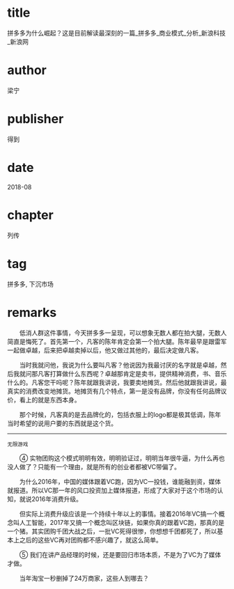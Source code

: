 # title
拼多多为什么崛起？这是目前解读最深刻的一篇_拼多多_商业模式_分析_新浪科技_新浪网

# author
梁宁

# publisher
得到

# date
2018-08

# chapter
列传

# tag
拼多多, 下沉市场

# remarks
　　低消人群这件事情，今天拼多多一呈现，可以想象无数人都在拍大腿，无数人简直是悔死了。首先第一个，凡客的陈年肯定会第一个拍大腿。陈年最早是跟雷军一起做卓越，后来把卓越卖掉以后，他又做过其他的，最后决定做凡客。

　　当时我就问他，我说为什么要叫凡客？他说因为我最讨厌的名字就是卓越，然后我就问那凡客打算做什么东西呢？卓越那肯定是卖书，提供精神消费，书、音乐什么的。凡客您干吗呢？陈年就跟我讲说，我要卖地摊货。然后他就跟我讲说，最真实的消费改变地摊货。地摊货有几个特点，第一是没有品牌，你没有任何品牌议价，看上的就是东西本身。

　　那个时候，凡客真的是去品牌化的，包括衣服上的logo都是极其低调，陈年当时希望的说用户要的东西就是这个货。

---

`无限游戏`

　　④ 实物团购这个模式明明有效，明明验证过，明明当年很牛逼，为什么再也没人做了？只能有一个理由，就是所有的创业者都被VC带偏了。

　　为什么2016年，中国的媒体跟着VC跑，因为VC一投钱，谁能融到资，媒体就报道。所以VC那一年的风口投资加上媒体报道，形成了大家对于这个市场的认知，就说2016年消费升级。

　　但实际上消费升级应该是一个持续十年以上的事情。接着2016年VC搞一个概念叫人工智能，2017年又搞一个概念叫区块链，如果你真的跟着VC跑，那真的是一个猪。其实团购千团大战之后，一批VC死得很惨，你想想千团都死了，所以基本上之后的这些VC再对团购都不感兴趣了，就这么简单。

　　⑤ 我们在讲产品经理的时候，还是要回归市场本质，不是为了VC为了媒体才做。

　　当年淘宝一秒删掉了24万商家，这些人到哪去？
